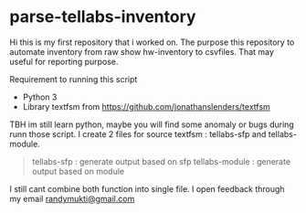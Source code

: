 # parse-tellabs-inventory

Hi this is my first repository that i worked on. The purpose this repository to automate inventory from raw show hw-inventory to csvfiles. That may useful for reporting purpose.

Requirement to running this script
+ Python 3
+ Library textfsm from https://github.com/jonathanslenders/textfsm

TBH im still learn python, maybe you will find some anomaly or bugs during runn those script. I create 2 files for source textfsm : tellabs-sfp and tellabs-module. 

> tellabs-sfp : generate output based on sfp
> tellabs-module : generate output based on module

I still cant combine both function into single file. I open feedback through my email randymukti@gmail.com
